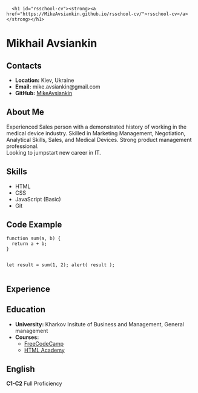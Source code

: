 <html lang="en-US">
  <head>
    <meta charset="UTF-8">
    <meta http-equiv="X-UA-Compatible" content="IE=edge">
    <meta name="viewport" content="width=device-width, initial-scale=1">

     
      <h1 id="rsschool-cv"><strong><a href="https://MikeAvsiankin.github.io/rsschool-cv/">rsschool-cv</a></strong></h1>

<h1 id="Mikhail Avsiankin"><strong>Mikhail Avsiankin</strong></h1>

<h2 id="contacts"><strong>Contacts</strong></h2>
<ul>
  <li><strong>Location:</strong> Kiev, Ukraine</li>
  <li><strong>Email:</strong> mike.avsiankin@gmail.com</li>
  <li><strong>GitHub:</strong> <a href="https://MikeAvsiankin.github.io">MikeAvsiankin</a></li>
</ul>

<h2 id="about-me"><strong>About Me</strong></h2>
<p>Experienced Sales person with a demonstrated history of working in the medical device industry. Skilled in Marketing Management, Negotiation, Analytical Skills, Sales, and Medical Devices. Strong product management professional.<br />
Looking to jumpstart new career in IT.</p>

<h2 id="skills"><strong>Skills</strong></h2>
<ul>
  <li>HTML</li>
  <li>CSS</li>
  <li>JavaScript (Basic)</li>
  <li>Git</li>
</ul>

<h2 id="code-example"><strong>Code Example</strong></h2>
<div class="language-plaintext highlighter-rouge"><div class="highlight"><pre class="highlight"><code>function sum(a, b) {
  return a + b;
}

let result = sum(1, 2);
alert( result );
</code></pre></div></div>

<h2 id="experience"><strong>Experience</strong></h2>

<h2 id="education"><strong>Education</strong></h2>
<ul>
  <li><strong>University:</strong> Kharkov Insitute of Business and Management, General management</li>
  <li><strong>Courses:</strong>
    <ul>
      <li><a href="https://www.freecodecamp.org">FreeCodeCamp</a></li>
      <li><a href="https://www.htmlacademy.ru">HTML Academy</a></li>
    </ul>
  </li>
</ul>

<h2 id="english"><strong>English</strong></h2>
<p><strong>C1-C2</strong> Full Proficiency</p>